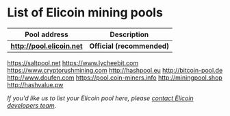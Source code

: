 # List of Elicoin mining pools

Pool address | Description
------------ | -----------
**http://pool.elicoin.net** | **Official (recommended)**
https://saltpool.net
https://www.lycheebit.com
https://www.cryptorushmining.com
http://hashpool.eu 
http://bitcoin-pool.de
http://www.doufen.com
https://pool.coin-miners.info
http://miningpool.shop
http://hashvalue.pw

*If you'd like us to list your Elicoin pool here, please [contact Elicoin developers team](https://github.com/elicoin/elicoin/blob/master/README.md#contact-info-and-links).*
